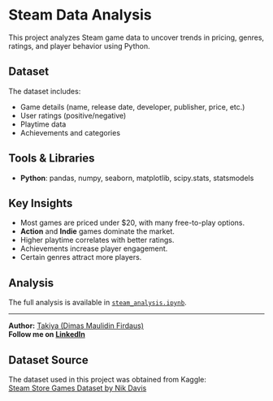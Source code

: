 # Steam Data Analysis

This project analyzes Steam game data to uncover trends in pricing, genres, ratings, and player behavior using Python.

## Dataset
The dataset includes:
- Game details (name, release date, developer, publisher, price, etc.)
- User ratings (positive/negative)
- Playtime data
- Achievements and categories

## Tools & Libraries
- **Python**: pandas, numpy, seaborn, matplotlib, scipy.stats, statsmodels

## Key Insights
- Most games are priced under $20, with many free-to-play options.
- **Action** and **Indie** games dominate the market.
- Higher playtime correlates with better ratings.
- Achievements increase player engagement.
- Certain genres attract more players.

## Analysis
The full analysis is available in [`steam_analysis.ipynb`](steam_analysis.ipynb).

---

**Author:** [Takiya (Dimas Maulidin Firdaus)](https://github.com/dhymasmf)  
**Follow me on [LinkedIn](https://www.linkedin.com/in/dhymasmf/)**  

## Dataset Source  
The dataset used in this project was obtained from Kaggle:  
[Steam Store Games Dataset by Nik Davis](https://www.kaggle.com/datasets/nikdavis/steam-store-games)  

